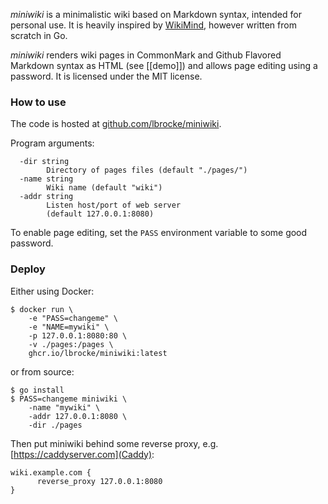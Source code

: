 *miniwiki* is a minimalistic wiki based on Markdown syntax, intended for personal use.
It is heavily inspired by [WikiMind](https://mindwi.se/?WikiMind), however written from scratch in Go.

*miniwiki* renders wiki pages in CommonMark and Github Flavored Markdown syntax as HTML (see [[demo]]) and allows page editing using a password.
It is licensed under the MIT license.

### How to use

The code is hosted at [github.com/lbrocke/miniwiki](https://github.com/lbrocke/miniwiki).

Program arguments:
```
  -dir string
        Directory of pages files (default "./pages/")
  -name string
        Wiki name (default "wiki")
  -addr string
        Listen host/port of web server
        (default 127.0.0.1:8080)
```

To enable page editing, set the `PASS` environment variable to some good password.

### Deploy

Either using Docker:

```
$ docker run \
    -e "PASS=changeme" \
    -e "NAME=mywiki" \
    -p 127.0.0.1:8080:80 \
    -v ./pages:/pages \
    ghcr.io/lbrocke/miniwiki:latest
```

or from source:

```
$ go install
$ PASS=changeme miniwiki \
    -name "mywiki" \
    -addr 127.0.0.1:8080 \
    -dir ./pages
```

Then put miniwiki behind some reverse proxy, e.g. [https://caddyserver.com](Caddy):

```
wiki.example.com {
      reverse_proxy 127.0.0.1:8080
}
```
